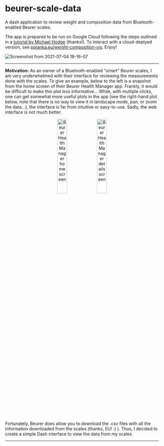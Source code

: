 # beurer-scale-data
A dash application to review weight and composition data from Bluetooth-enabled Beurer scales.

The app is prepared to be run on Google Cloud following the steps outlined in a [tutorial by Michael Hodge](https://datasciencecampus.github.io/deploy-dash-with-gcp/) (thanks!). To interact with a cloud-deplyed version, see [ppjanka.eu/weight-composition-vis](https://ppjanka.eu/weight-composition-vis). Enjoy!

![Screenshot from 2021-07-04 18-16-07](https://user-images.githubusercontent.com/22397839/124392080-0f320780-dcf4-11eb-9a6b-1f0015c8536e.png)

-------------------------

**Motivation:** As an owner of a Bluetooth-enabled "smart" Beurer scales, I am very underwhelmed with their interface for reviewing the measurements done with the scales. To give an example, below to the left is a snapshot from the home screen of their Beurer Health Manager app. Frankly, it would be difficult to make this plot *less* informative... While, with multiple clicks, one can get somewhat more useful plots in the app (see the right-hand plot below, note that there is no way to view it in landscape mode, pan, or zoom the data...), the interface is far from intuitive or easy-to-use. Sadly, the web interface is not much better.

<p align="center">
<img src="https://user-images.githubusercontent.com/22397839/123541724-3d3ca800-d746-11eb-9a4d-0e650efb6b1e.jpg" alt="Beurer Health Manager home screen" width="25%"/>     <img src="https://user-images.githubusercontent.com/22397839/123541725-3e6dd500-d746-11eb-92a8-aacdc3759973.jpg" alt="Beurer Health Manager details screen" width="25%"/></td>
</p>

Fortunately, Beurer does allow you to download the .csv files with all the information downloaded from the scales (thanks, EU! :) ). Thus, I decided to create a simple Dash interface to view the data from my scales.

-------------------------
